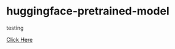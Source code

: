 # huggingface-pretrained-model
testing

[Click Here](https://drive.google.com/drive/folders/1yq4wHgzvKCzHuUXdFRjSavmHg2koe17P?usp=share_link)
